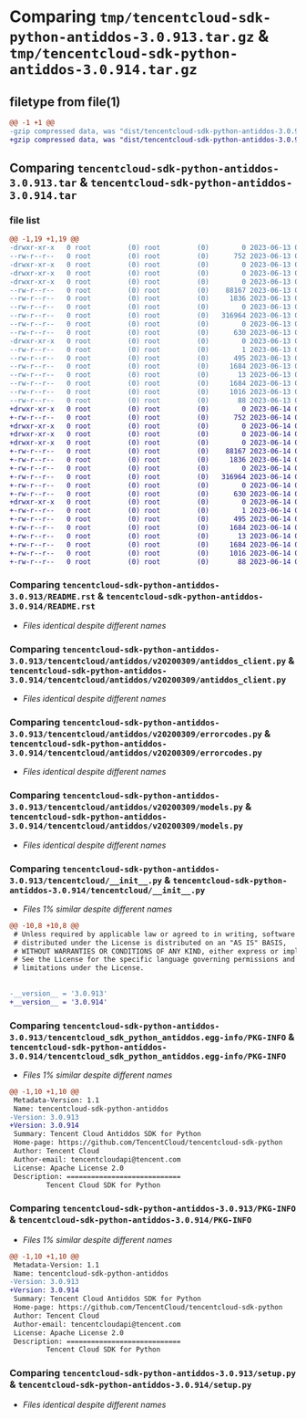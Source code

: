 # Comparing `tmp/tencentcloud-sdk-python-antiddos-3.0.913.tar.gz` & `tmp/tencentcloud-sdk-python-antiddos-3.0.914.tar.gz`

## filetype from file(1)

```diff
@@ -1 +1 @@
-gzip compressed data, was "dist/tencentcloud-sdk-python-antiddos-3.0.913.tar", last modified: Tue Jun 13 02:03:07 2023, max compression
+gzip compressed data, was "dist/tencentcloud-sdk-python-antiddos-3.0.914.tar", last modified: Wed Jun 14 00:17:57 2023, max compression
```

## Comparing `tencentcloud-sdk-python-antiddos-3.0.913.tar` & `tencentcloud-sdk-python-antiddos-3.0.914.tar`

### file list

```diff
@@ -1,19 +1,19 @@
-drwxr-xr-x   0 root         (0) root         (0)        0 2023-06-13 02:03:07.000000 tencentcloud-sdk-python-antiddos-3.0.913/
--rw-r--r--   0 root         (0) root         (0)      752 2023-06-13 02:03:07.000000 tencentcloud-sdk-python-antiddos-3.0.913/README.rst
-drwxr-xr-x   0 root         (0) root         (0)        0 2023-06-13 02:03:07.000000 tencentcloud-sdk-python-antiddos-3.0.913/tencentcloud/
-drwxr-xr-x   0 root         (0) root         (0)        0 2023-06-13 02:03:07.000000 tencentcloud-sdk-python-antiddos-3.0.913/tencentcloud/antiddos/
-drwxr-xr-x   0 root         (0) root         (0)        0 2023-06-13 02:03:07.000000 tencentcloud-sdk-python-antiddos-3.0.913/tencentcloud/antiddos/v20200309/
--rw-r--r--   0 root         (0) root         (0)    88167 2023-06-13 02:03:07.000000 tencentcloud-sdk-python-antiddos-3.0.913/tencentcloud/antiddos/v20200309/antiddos_client.py
--rw-r--r--   0 root         (0) root         (0)     1836 2023-06-13 02:03:07.000000 tencentcloud-sdk-python-antiddos-3.0.913/tencentcloud/antiddos/v20200309/errorcodes.py
--rw-r--r--   0 root         (0) root         (0)        0 2023-06-13 02:03:07.000000 tencentcloud-sdk-python-antiddos-3.0.913/tencentcloud/antiddos/v20200309/__init__.py
--rw-r--r--   0 root         (0) root         (0)   316964 2023-06-13 02:03:07.000000 tencentcloud-sdk-python-antiddos-3.0.913/tencentcloud/antiddos/v20200309/models.py
--rw-r--r--   0 root         (0) root         (0)        0 2023-06-13 02:03:07.000000 tencentcloud-sdk-python-antiddos-3.0.913/tencentcloud/antiddos/__init__.py
--rw-r--r--   0 root         (0) root         (0)      630 2023-06-13 02:03:07.000000 tencentcloud-sdk-python-antiddos-3.0.913/tencentcloud/__init__.py
-drwxr-xr-x   0 root         (0) root         (0)        0 2023-06-13 02:03:07.000000 tencentcloud-sdk-python-antiddos-3.0.913/tencentcloud_sdk_python_antiddos.egg-info/
--rw-r--r--   0 root         (0) root         (0)        1 2023-06-13 02:03:07.000000 tencentcloud-sdk-python-antiddos-3.0.913/tencentcloud_sdk_python_antiddos.egg-info/dependency_links.txt
--rw-r--r--   0 root         (0) root         (0)      495 2023-06-13 02:03:07.000000 tencentcloud-sdk-python-antiddos-3.0.913/tencentcloud_sdk_python_antiddos.egg-info/SOURCES.txt
--rw-r--r--   0 root         (0) root         (0)     1684 2023-06-13 02:03:07.000000 tencentcloud-sdk-python-antiddos-3.0.913/tencentcloud_sdk_python_antiddos.egg-info/PKG-INFO
--rw-r--r--   0 root         (0) root         (0)       13 2023-06-13 02:03:07.000000 tencentcloud-sdk-python-antiddos-3.0.913/tencentcloud_sdk_python_antiddos.egg-info/top_level.txt
--rw-r--r--   0 root         (0) root         (0)     1684 2023-06-13 02:03:07.000000 tencentcloud-sdk-python-antiddos-3.0.913/PKG-INFO
--rw-r--r--   0 root         (0) root         (0)     1016 2023-06-13 02:03:07.000000 tencentcloud-sdk-python-antiddos-3.0.913/setup.py
--rw-r--r--   0 root         (0) root         (0)       88 2023-06-13 02:03:07.000000 tencentcloud-sdk-python-antiddos-3.0.913/setup.cfg
+drwxr-xr-x   0 root         (0) root         (0)        0 2023-06-14 00:17:57.000000 tencentcloud-sdk-python-antiddos-3.0.914/
+-rw-r--r--   0 root         (0) root         (0)      752 2023-06-14 00:17:57.000000 tencentcloud-sdk-python-antiddos-3.0.914/README.rst
+drwxr-xr-x   0 root         (0) root         (0)        0 2023-06-14 00:17:57.000000 tencentcloud-sdk-python-antiddos-3.0.914/tencentcloud/
+drwxr-xr-x   0 root         (0) root         (0)        0 2023-06-14 00:17:57.000000 tencentcloud-sdk-python-antiddos-3.0.914/tencentcloud/antiddos/
+drwxr-xr-x   0 root         (0) root         (0)        0 2023-06-14 00:17:57.000000 tencentcloud-sdk-python-antiddos-3.0.914/tencentcloud/antiddos/v20200309/
+-rw-r--r--   0 root         (0) root         (0)    88167 2023-06-14 00:17:57.000000 tencentcloud-sdk-python-antiddos-3.0.914/tencentcloud/antiddos/v20200309/antiddos_client.py
+-rw-r--r--   0 root         (0) root         (0)     1836 2023-06-14 00:17:57.000000 tencentcloud-sdk-python-antiddos-3.0.914/tencentcloud/antiddos/v20200309/errorcodes.py
+-rw-r--r--   0 root         (0) root         (0)        0 2023-06-14 00:17:57.000000 tencentcloud-sdk-python-antiddos-3.0.914/tencentcloud/antiddos/v20200309/__init__.py
+-rw-r--r--   0 root         (0) root         (0)   316964 2023-06-14 00:17:57.000000 tencentcloud-sdk-python-antiddos-3.0.914/tencentcloud/antiddos/v20200309/models.py
+-rw-r--r--   0 root         (0) root         (0)        0 2023-06-14 00:17:57.000000 tencentcloud-sdk-python-antiddos-3.0.914/tencentcloud/antiddos/__init__.py
+-rw-r--r--   0 root         (0) root         (0)      630 2023-06-14 00:17:57.000000 tencentcloud-sdk-python-antiddos-3.0.914/tencentcloud/__init__.py
+drwxr-xr-x   0 root         (0) root         (0)        0 2023-06-14 00:17:57.000000 tencentcloud-sdk-python-antiddos-3.0.914/tencentcloud_sdk_python_antiddos.egg-info/
+-rw-r--r--   0 root         (0) root         (0)        1 2023-06-14 00:17:57.000000 tencentcloud-sdk-python-antiddos-3.0.914/tencentcloud_sdk_python_antiddos.egg-info/dependency_links.txt
+-rw-r--r--   0 root         (0) root         (0)      495 2023-06-14 00:17:57.000000 tencentcloud-sdk-python-antiddos-3.0.914/tencentcloud_sdk_python_antiddos.egg-info/SOURCES.txt
+-rw-r--r--   0 root         (0) root         (0)     1684 2023-06-14 00:17:57.000000 tencentcloud-sdk-python-antiddos-3.0.914/tencentcloud_sdk_python_antiddos.egg-info/PKG-INFO
+-rw-r--r--   0 root         (0) root         (0)       13 2023-06-14 00:17:57.000000 tencentcloud-sdk-python-antiddos-3.0.914/tencentcloud_sdk_python_antiddos.egg-info/top_level.txt
+-rw-r--r--   0 root         (0) root         (0)     1684 2023-06-14 00:17:57.000000 tencentcloud-sdk-python-antiddos-3.0.914/PKG-INFO
+-rw-r--r--   0 root         (0) root         (0)     1016 2023-06-14 00:17:57.000000 tencentcloud-sdk-python-antiddos-3.0.914/setup.py
+-rw-r--r--   0 root         (0) root         (0)       88 2023-06-14 00:17:57.000000 tencentcloud-sdk-python-antiddos-3.0.914/setup.cfg
```

### Comparing `tencentcloud-sdk-python-antiddos-3.0.913/README.rst` & `tencentcloud-sdk-python-antiddos-3.0.914/README.rst`

 * *Files identical despite different names*

### Comparing `tencentcloud-sdk-python-antiddos-3.0.913/tencentcloud/antiddos/v20200309/antiddos_client.py` & `tencentcloud-sdk-python-antiddos-3.0.914/tencentcloud/antiddos/v20200309/antiddos_client.py`

 * *Files identical despite different names*

### Comparing `tencentcloud-sdk-python-antiddos-3.0.913/tencentcloud/antiddos/v20200309/errorcodes.py` & `tencentcloud-sdk-python-antiddos-3.0.914/tencentcloud/antiddos/v20200309/errorcodes.py`

 * *Files identical despite different names*

### Comparing `tencentcloud-sdk-python-antiddos-3.0.913/tencentcloud/antiddos/v20200309/models.py` & `tencentcloud-sdk-python-antiddos-3.0.914/tencentcloud/antiddos/v20200309/models.py`

 * *Files identical despite different names*

### Comparing `tencentcloud-sdk-python-antiddos-3.0.913/tencentcloud/__init__.py` & `tencentcloud-sdk-python-antiddos-3.0.914/tencentcloud/__init__.py`

 * *Files 1% similar despite different names*

```diff
@@ -10,8 +10,8 @@
 # Unless required by applicable law or agreed to in writing, software
 # distributed under the License is distributed on an "AS IS" BASIS,
 # WITHOUT WARRANTIES OR CONDITIONS OF ANY KIND, either express or implied.
 # See the License for the specific language governing permissions and
 # limitations under the License.
 
 
-__version__ = '3.0.913'
+__version__ = '3.0.914'
```

### Comparing `tencentcloud-sdk-python-antiddos-3.0.913/tencentcloud_sdk_python_antiddos.egg-info/PKG-INFO` & `tencentcloud-sdk-python-antiddos-3.0.914/tencentcloud_sdk_python_antiddos.egg-info/PKG-INFO`

 * *Files 1% similar despite different names*

```diff
@@ -1,10 +1,10 @@
 Metadata-Version: 1.1
 Name: tencentcloud-sdk-python-antiddos
-Version: 3.0.913
+Version: 3.0.914
 Summary: Tencent Cloud Antiddos SDK for Python
 Home-page: https://github.com/TencentCloud/tencentcloud-sdk-python
 Author: Tencent Cloud
 Author-email: tencentcloudapi@tencent.com
 License: Apache License 2.0
 Description: ============================
         Tencent Cloud SDK for Python
```

### Comparing `tencentcloud-sdk-python-antiddos-3.0.913/PKG-INFO` & `tencentcloud-sdk-python-antiddos-3.0.914/PKG-INFO`

 * *Files 1% similar despite different names*

```diff
@@ -1,10 +1,10 @@
 Metadata-Version: 1.1
 Name: tencentcloud-sdk-python-antiddos
-Version: 3.0.913
+Version: 3.0.914
 Summary: Tencent Cloud Antiddos SDK for Python
 Home-page: https://github.com/TencentCloud/tencentcloud-sdk-python
 Author: Tencent Cloud
 Author-email: tencentcloudapi@tencent.com
 License: Apache License 2.0
 Description: ============================
         Tencent Cloud SDK for Python
```

### Comparing `tencentcloud-sdk-python-antiddos-3.0.913/setup.py` & `tencentcloud-sdk-python-antiddos-3.0.914/setup.py`

 * *Files identical despite different names*

